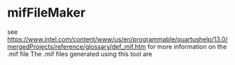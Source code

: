 # mifFileMaker
see
https://www.intel.com/content/www/us/en/programmable/quartushelp/13.0/mergedProjects/reference/glossary/def_mif.htm
for more information on the .mif file
The .mif files generated using this tool are 
